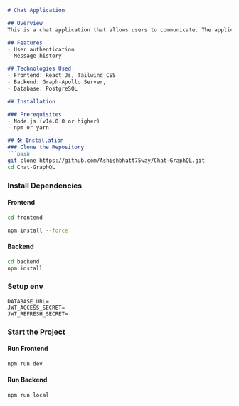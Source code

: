 
```markdown
# Chat Application

## Overview
This is a chat application that allows users to communicate. The application provides a user-friendly interface for sending and receiving messages.

## Features
- User authentication
- Message history

## Technologies Used
- Frontend: React Js, Tailwind CSS
- Backend: Graph-Apollo Server, 
- Database: PostgreSQL

## Installation

### Prerequisites
- Node.js (v14.0.0 or higher)
- npm or yarn

## 🛠 Installation
### Clone the Repository
```bash
git clone https://github.com/Ashishbhatt75way/Chat-GraphQL.git
cd Chat-GraphQL
```


### Install Dependencies

#### **Frontend**
```bash
cd frontend

npm install --force
```
#### **Backend**
```bash
cd backend
npm install
```

### Setup env
```
DATABASE_URL=
JWT_ACCESS_SECRET=
JWT_REFRESH_SECRET=
```


### Start the Project
#### **Run Frontend**
```bash
npm run dev
```
#### **Run Backend**
```bash
npm run local
```
